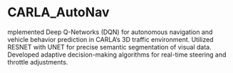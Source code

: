 # CARLA_AutoNav
mplemented Deep Q-Networks (DQN) for autonomous navigation and vehicle behavior prediction in CARLA’s 3D traffic environment. Utilized RESNET with UNET for precise semantic segmentation of visual data. Developed adaptive decision-making algorithms for real-time steering and throttle adjustments.
